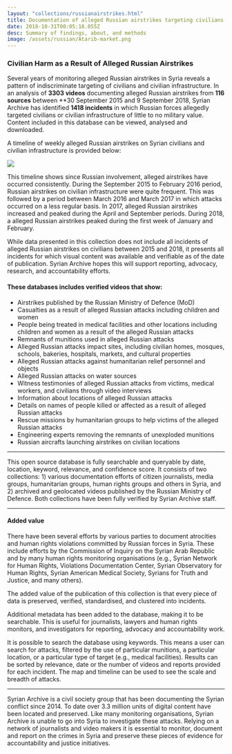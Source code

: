 ```yaml
---
layout: "collections/russianairstrikes.html"
title: Documentation of alleged Russian airstrikes targeting civilians and civilian infrastructure
date: 2018-10-31T00:05:18.055Z
desc: Summary of findings, about, and methods
image: /assets/russian/Atarib-market.png
---
```

### Civilian Harm as a Result of Alleged Russian Airstrikes


Several years of monitoring alleged Russian airstrikes in Syria reveals a pattern of indiscriminate targeting of civilians and civilian infrastructure. In an analysis of **3303 videos** documenting alleged Russian airstrikes from **116 sources** between **30 September 2015 and 9 September 2018, Syrian Archive has identified **1418 incidents** in which Russian forces allegedly targeted civilians or civilian infrastructure of little to no military value. Content included in this database can be viewed, analysed and downloaded.

A timeline of weekly alleged Russian airstrikes on Syrian civilians and civilian infrastructure is provided below:

<div class='tableauPlaceholder' id='viz1540938007566' style='position: relative'><noscript><a href='#'><img alt=' ' src='https:&#47;&#47;public.tableau.com&#47;static&#47;images&#47;Al&#47;AllegedRussianairstrikes2015-2018&#47;Sheet1&#47;1_rss.png' style='border: none' /></a></noscript><object class='tableauViz'  style='display:none;'><param name='host_url' value='https%3A%2F%2Fpublic.tableau.com%2F' /> <param name='embed_code_version' value='3' /> <param name='site_root' value='' /><param name='name' value='AllegedRussianairstrikes2015-2018&#47;Sheet1' /><param name='tabs' value='no' /><param name='toolbar' value='yes' /><param name='static_image' value='https:&#47;&#47;public.tableau.com&#47;static&#47;images&#47;Al&#47;AllegedRussianairstrikes2015-2018&#47;Sheet1&#47;1.png' /> <param name='animate_transition' value='yes' /><param name='display_static_image' value='yes' /><param name='display_spinner' value='yes' /><param name='display_overlay' value='yes' /><param name='display_count' value='yes' /><param name='filter' value='publish=yes' /></object></div>                <script type='text/javascript'>                    var divElement = document.getElementById('viz1540938007566');                    var vizElement = divElement.getElementsByTagName('object')[0];                    vizElement.style.width='100%';vizElement.style.height=(divElement.offsetWidth*0.75)+'px';                    var scriptElement = document.createElement('script');                    scriptElement.src = 'https://public.tableau.com/javascripts/api/viz_v1.js';                    vizElement.parentNode.insertBefore(scriptElement, vizElement);                </script>

This timeline shows since Russian involvement, alleged airstrikes have occurred consistently. During the September 2015 to February 2016 period, Russian airstrikes on civilian infrastructure were quite frequent. This was followed by a period between March 2016 and March 2017 in which attacks occurred on a less regular basis. In 2017, alleged Russian airstrikes increased and peaked during the April and September periods. During 2018, a alleged Russian airstrikes peaked during the first week of January and February.

While data presented in this collection does not include all incidents of alleged Russian airstrikes on civilians between 2015 and 2018, it presents all incidents for which visual content was available and verifiable as of the date of publication. Syrian Archive hopes this will support reporting, advocacy, research, and accountability efforts.

#### These databases includes verified videos that show:

- Airstrikes published by the Russian Ministry of Defence (MoD)
- Casualties as a result of alleged Russian attacks including children and women
- People being treated in medical facilities and other locations including children and women as a result of the alleged Russian attacks
- Remnants of munitions used in alleged Russian attacks
- Alleged Russian attacks impact sites, including civilian homes, mosques, schools, bakeries, hospitals, markets, and cultural properties
- Alleged Russian attacks against humanitarian relief personnel and objects
- Alleged Russian attacks on water sources
- Witness testimonies of alleged Russian attacks from victims, medical workers, and civilians through video interviews
- Information about locations of alleged Russian attacks
- Details on names of people killed or affected as a result of alleged Russian attacks
- Rescue missions by humanitarian groups to help victims of the alleged Russian attacks
- Engineering experts removing the remnants of unexploded munitions
- Russian aircrafts launching airstrikes on civilian locations

---

This open source database is fully searchable and queryable by date, location, keyword, relevance, and confidence score. It consists of two collections: 1) various documentation efforts of citizen journalists, media groups, humanitarian groups, human rights groups and others in Syria, and 2) archived and geolocated videos published by the Russian Ministry of Defence. Both collections have been fully verified by Syrian Archive staff.

---


#### Added value
There have been several efforts by various parties to document atrocities and human rights violations committed by Russian forces in Syria. These include efforts by the Commission of Inquiry on the Syrian Arab Republic and by many human rights monitoring organisations (e.g., Syrian Network for Human Rights, Violations Documentation Center, Syrian Observatory for Human Rights, Syrian American Medical Society, Syrians for Truth and Justice, and many others).

The added value of the publication of this collection is that every piece of data is preserved, verified, standardised, and clustered into incidents.

Additional metadata has been added to the database, making it to be searchable. This is useful for journalists, lawyers and human rights monitors, and investigators for reporting, advocacy and accountability work.

It is possible to search the database using keywords. This means a user can search for attacks, filtered by the use of particular munitions, a particular location, or a particular type of target (e.g., medical facilities). Results can be sorted by relevance, date or the number of videos and reports provided for each incident. The map and timeline can be used to see the scale and breadth of attacks.

---

Syrian Archive is a civil society group that has been documenting the Syrian conflict since 2014. To date over 3.3 million units of digital content have been located and preserved. Like many monitoring organisations, Syrian Archive is unable to go into Syria to investigate these attacks. Relying on a network of journalists and video makers it is essential to monitor, document and report on the crimes in Syria and preserve these pieces of evidence for accountability and justice initiatives.
